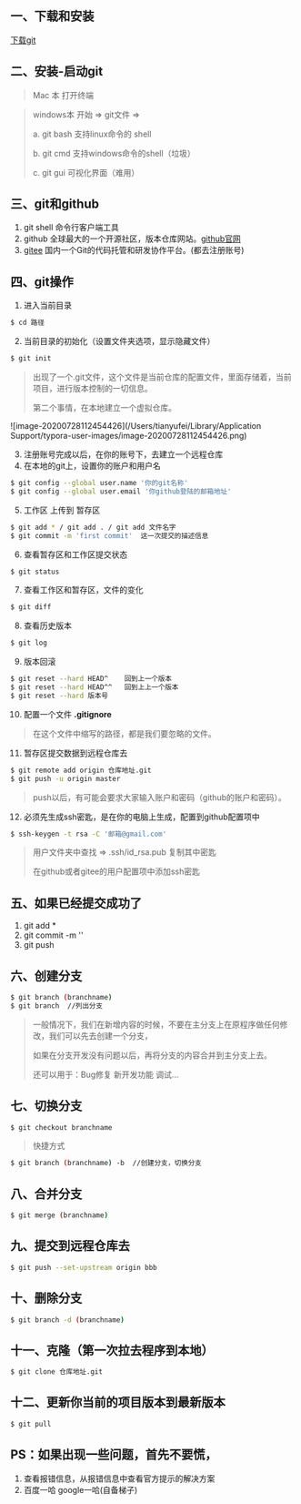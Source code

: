 ## 一、下载和安装

[下载git](https://git-scm.com/download/win)

## 二、安装-启动git

> Mac 本  打开终端

> windows本    开始 => git文件 => 
>
> a. git bash    支持linux命令的 shell
>
> b. git cmd    支持windows命令的shell（垃圾）
>
> c. git gui        可视化界面（难用）

## 三、git和github

1. git shell 命令行客户端工具
2. github 全球最大的一个开源社区，版本仓库网站。[github官网](https://github.com/)
3. [gitee](https://gitee.com/) 国内一个Git的代码托管和研发协作平台。(都去注册账号)

## 四、git操作

1. 进入当前目录

```bash
$ cd 路径
```

2. 当前目录的初始化（设置文件夹选项，显示隐藏文件）

```bash
$ git init
```

>  出现了一个.git文件，这个文件是当前仓库的配置文件，里面存储着，当前项目，进行版本控制的一切信息。
>
> 第二个事情，在本地建立一个虚拟仓库。

![image-20200728112454426](/Users/tianyufei/Library/Application Support/typora-user-images/image-20200728112454426.png)

3. 注册账号完成以后，在你的账号下，去建立一个远程仓库
4. 在本地的git上，设置你的账户和用户名

```bash
$ git config --global user.name '你的git名称'
$ git config --global user.email '你github登陆的邮箱地址'
```

5. 工作区 上传到 暂存区

```bash
$ git add * / git add . / git add 文件名字
$ git commit -m 'first commit'  这一次提交的描述信息
```

6. 查看暂存区和工作区提交状态

```bash
$ git status
```

7. 查看工作区和暂存区，文件的变化

```bash
$ git diff
```

8. 查看历史版本

```bash
$ git log
```

9. 版本回滚

```bash
$ git reset --hard HEAD^    回到上一个版本
$ git reset --hard HEAD^^   回到上上一个版本
$ git reset --hard 版本号
```

10. 配置一个文件 **.gitignore** 

> 在这个文件中缩写的路径，都是我们要忽略的文件。

11. 暂存区提交数据到远程仓库去

```bash
$ git remote add origin 仓库地址.git
$ git push -u origin master
```

> push以后，有可能会要求大家输入账户和密码（github的账户和密码）。

12. 必须先生成ssh密匙，是在你的电脑上生成，配置到github配置项中

```bash
$ ssh-keygen -t rsa -C '邮箱@gmail.com'
```

> 用户文件夹中查找 => .ssh/id_rsa.pub 复制其中密匙
>
> 在github或者gitee的用户配置项中添加ssh密匙



## 五、如果已经提交成功了

1. git add *
2. git commit -m ''
3. git push

## 六、创建分支

```bash
$ git branch (branchname)
$ git branch  //列出分支
```

> 一般情况下，我们在新增内容的时候，不要在主分支上在原程序做任何修改，我们可以先去创建一个分支，
>
> 如果在分支开发没有问题以后，再将分支的内容合并到主分支上去。
>
> 还可以用于：Bug修复 新开发功能  调试...

## 七、切换分支

```bash
$ git checkout branchname
```

> 快捷方式

```bash
$ git branch (branchname) -b  //创建分支，切换分支
```

## 八、合并分支

```bash
$ git merge (branchname)
```

## 九、提交到远程仓库去

```bash
$ git push --set-upstream origin bbb
```

## 十、删除分支

```bash
$ git branch -d (branchname)
```

## 十一、克隆（第一次拉去程序到本地）

```bash
$ git clone 仓库地址.git
```

## 十二、更新你当前的项目版本到最新版本

```bash
$ git pull
```



## PS：如果出现一些问题，首先不要慌，

1. 查看报错信息，从报错信息中查看官方提示的解决方案  
2. 百度一哈  google一哈(自备梯子)